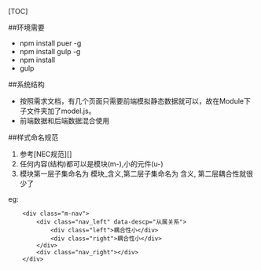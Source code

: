 [TOC]

##环境需要
- npm install puer -g 
- npm install gulp -g
- npm install 
- gulp 

##系统结构

* 按照需求文档，有几个页面只需要前端模拟静态数据就可以，故在Module下子文件夹加了model.js。
* 前端数据和后端数据混合使用

##样式命名规范
1. 参考[NEC规范][]
2. 任何内容(结构)都可以是模块(m-),小的元件(u-)
3. 模块第一层子集命名为 模块_含义,第二层子集命名为 含义, 第二层耦合性就很少了

[NEC]: http://nec.netease.com
eg:
```
	<div class="m-nav">
		<div class="nav_left" data-descp="从属关系">
			<div class="left">耦合性小</div>
			<div class="right">耦合性小</div>
		</div>
		<div class="nav_right"></div>
	</div>
```
